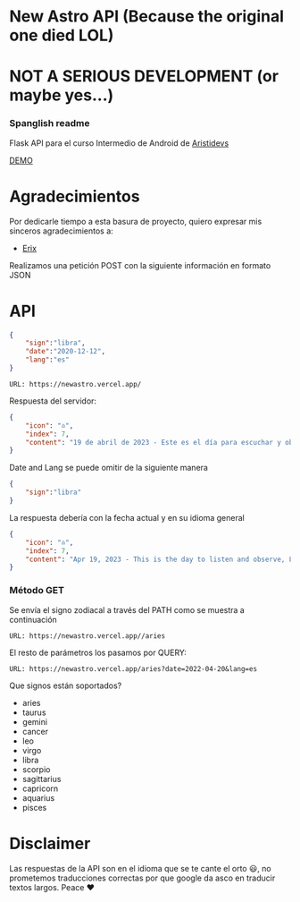 # New Astro API (Because the original one died LOL)
# NOT A SERIOUS DEVELOPMENT (or maybe yes...)

### Spanglish readme
 
Flask API para el curso Intermedio de Android de [Aristidevs](https://github.com/ArisGuimera/Android-Expert-Intermedio)


[DEMO](https://newastro.vercel.app/)

# Agradecimientos

 Por dedicarle tiempo a esta basura de proyecto, quiero expresar mis sinceros agradecimientos a:

- [Erix](https://github.com/erix-mx)

Realizamos una petición POST con la siguiente información en formato JSON


# API
```json
{
    "sign":"libra",
    "date":"2020-12-12",
    "lang":"es"
}
```
`URL: https://newastro.vercel.app/`

Respuesta del servidor:
```json
{
    "icon": "♎",
    "index": 7,
    "content": "19 de abril de 2023 - Este es el día para escuchar y observar, Libra.Hay mucho que aprender de lo que sucede a tu alrededor.Es posible que te sorprenda el impacto de la misma.Demasiadas conversaciones ahora podría resultar infructuosa e incluso volver a ponerlo de alguna manera, especialmente si se usa conversación para ocultar sus inseguridades.Mantenga los ojos y los oídos abiertos.Mañana puedes compartir lo que aprendes."
}
````

Date and Lang se puede omitir de la siguiente manera
```json
{
    "sign":"libra"
}
````

La respuesta debería con la fecha actual y en su idioma general

```json
{
    "icon": "♎",
    "index": 7,
    "content": "Apr 19, 2023 - This is the day to listen and observe, Libra. There is a lot to learn from what's going on around you. You might be surprised at the impact of it. Too much talk now could prove fruitless and even set you back in some way, especially if talk is used to hide your insecurities. Keep your eyes and ears open. Tomorrow you can share what you learn."
}
````

### Método GET
Se envía el signo zodiacal a través del PATH como se muestra a continuación

`URL: https://newastro.vercel.app//aries`

El resto de parámetros los pasamos por QUERY:

`URL: https://newastro.vercel.app/aries?date=2022-04-20&lang=es`

Que signos están soportados?

- aries
- taurus
- gemini
- cancer
- leo
- virgo
- libra
- scorpio
- sagittarius
- capricorn
- aquarius
- pisces

# Disclaimer

Las respuestas de la API son en el idioma que se te cante el orto 😃, no prometemos traducciones correctas por que google da asco en traducir textos largos.
Peace ❤️